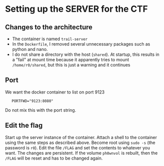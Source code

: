 # Setting up the SERVER for the CTF

## Changes to the architecture

- The container is named `trail-server`
- In the `Dockerfile`, I removed several unnecessary packages such as python and nano.
- I do not share a directory with the host (`shared`). At startup, this results in a "fail" at mount time because it apparently tries to mount `/home/r0/shared`, but this is just a warning and it continues

## Port

We want the docker container to list on port 9123

```
   PORTFWD="9123:8080"
```

Do not mix this with the port string.

## Edit the flag

Start up the server instance of the container. Attach a shell to the container using the same steps as described above. Become root using `sudo -s` (the password is `r0`). Edit the file `/FLAG` and set the contents to whatever you want. The changes are persistent. If the volume `ph0wnvol` is rebuilt, then the `/FLAG` will be reset and has to be changed again.

